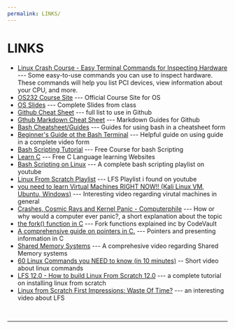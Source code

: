 ```yaml
---
permalink: LINKS/
---
```


# LINKS

* [Linux Crash Course - Easy Terminal Commands for Inspecting Hardware](https://youtu.be/oGyJr-iUwt8?si=59V2boc0XfmlFekg) --- 
Some easy-to-use commands you can use to inspect hardware. 
These commands will help you list PCI devices, view information about your CPU, and more.
* [OS232 Course Site](https://os.vlsm.org/) ---
Official Course Site for OS
* [OS Slides](https://github.com/os2xx/os/tree/master/Slides/) ---
Complete Slides from class
* [Github Cheat Sheet](https://education.github.com/git-cheat-sheet-education.pdf) ---
full list to use in Github
* [Gthub Markdown Cheat Sheet](https://github.com/adam-p/markdown-here/wiki/Markdown-Cheatsheet) ---
Markdown Guides for Github
* [Bash Cheatsheet/Guides](https://devhints.io/bash) --- Guides for using bash in a cheatsheet form
* [Beginner's Guide ot the Bash Terminal](https://www.youtube.com/watch?v=oxuRxtrO2Ag&pp=ygUOZ3VpZGVzIG9uIGJhc2g%3D0) --- Helpful guide on using guide in a complete video form
* [Bash Scripting Tutorial](https://www.freecodecamp.org/news/bash-scripting-tutorial-linux-shell-script-and-command-line-for-beginners/) --- Free Course for bash Scripting
* [Learn C](https://www.learn-c.org/) --- Free C Language learning Websites
* [Bash Scripting on Linux](https://www.youtube.com/watch?v=2733cRPudvI&list=PLT98CRl2KxKGj-VKtApD8-zCqSaN2mD4w) --- A complete bash scripting playlist on youtube
* [Linux From Scratch Playlist](https://www.youtube.com/watch?v=2YykwZHdvD8&list=PLyc5xVO2uDsB4gJ2dPySvs2eK_roFwKeb) --- LFS Playlist i found on youtube
* [you need to learn Virtual Machines RIGHT NOW!! (Kali Linux VM, Ubuntu, Windows)](https://www.youtube.com/watch?v=wX75Z-4MEoM&pp=ygVPeW91IG5lZWQgdG8gbGVhcm4gVmlydHVhbCBNYWNoaW5lcyBSSUdIVCBOT1chISAoS2FsaSBMaW51eCBWTSwgVWJ1bnR1LCBXaW5kb3dzKQ%3D%3D) --- Interesting video regarding virutal machines in general
* [Crashes, Cosmic Rays and Kernel Panic - Computerphile](https://www.youtube.com/watch?v=nr9auoHtvzM) --- How or why would a computer ever panic?, a short explanation about the topic
* [the fork() function in C](https://www.youtube.com/watch?v=cex9XrZCU14&pp=ygULZm9yaygpIGluIGM%3D) --- Fork functions explained inc by CodeVault
* [A comprehensive guide on pointers in C.](https://www.tutorialspoint.com/cprogramming/c_pointers.htm) --- Pointers and presenting information in C
* [Shared Memory Systems](https://www.youtube.com/watch?v=uHtzOFwgD74) --- A comprehesive video regarding Shared Memory systems
* [60 Linux Commands you NEED to know (in 10 minutes)](https://www.youtube.com/watch?v=gd7BXuUQ91w&pp=ygURY29tbWFuZHMgaW4gbGludXg%3D) -- Short video about linux commands
* [LFS 12.0 - How to build Linux From Scratch 12.0](https://youtube.com/playlist?list=PLyc5xVO2uDsA5QPbtj_eYU8J0qrvU6315&si=uDxI6aZp2d4zLhSW) --- a complete tutorial on installing linux from scratch
* [Linux from Scratch First Impressions: Waste Of Time?](https://www.youtube.com/watch?v=1eOdaXS-wVE) --- an interesting video about LFS 
<br>
<hr>
